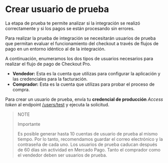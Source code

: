 # Crear usuario de prueba

La etapa de prueba te permite analizar si la integración se realizó correctamente y si los pagos se están procesando sin errores.

Para realizar la prueba de integración se necesitarán usuarios de prueba que permitan evaluar el funcionamiento del checkout a través de flujos de pago en un entorno idéntico al de la integración.

A continuación, enumeramos los dos tipos de usuarios necesarios para realizar el flujo de pago de Checkout Pro.

* **Vendedor:** Esta es la cuenta que utilizas para configurar la aplicación y las credenciales para la facturación.
* **Comprador:** Esta es la cuenta que utilizas para probar el proceso de compra.

Para crear un usuario de prueba, envía tu **credencial de producción** _Access token_ al endpoint [/users/test](https://www.mercadopago[FAKER][URL][DOMAIN]/developers/es/reference/test_user/_users_test/post) y ejecuta la solicitud.

> NOTE
>
> Importante
>
> Es posible generar hasta 10 cuentas de usuario de prueba al mismo tiempo. Por lo tanto, recomendamos guardar el correo electrónico y la contraseña de cada uno. Los usuarios de prueba caducan después de 60 días sin actividad en Mercado Pago. Tanto el comprador como el vendedor deben ser usuarios de prueba.